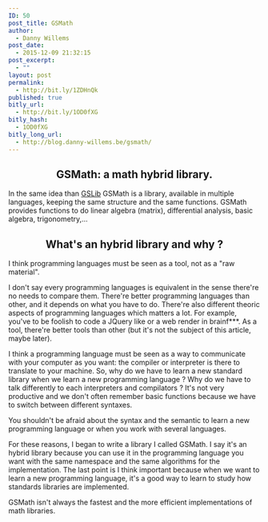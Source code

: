 ```yaml
---
ID: 50
post_title: GSMath
author:
  - Danny Willems
post_date:
  - 2015-12-09 21:32:15
post_excerpt:
  - ""
layout: post
permalink:
  - http://bit.ly/1ZDHnQk
published: true
bitly_url:
  - http://bit.ly/1OD0fXG
bitly_hash:
  - 1OD0fXG
bitly_long_url:
  - http://blog.danny-willems.be/gsmath/
---
```


<h2 style="text-align:center">GSMath: a math hybrid library.</h2>

In the same idea than <a href="http://blog.danny-willems.be/en/gslib">GSLib</a> GSMath is a library, available in multiple languages, keeping the same structure and the same functions. GSMath provides functions to do linear algebra (matrix), differential analysis, basic algebra, trigonometry,...

<h2 style="text-align:center">What's an hybrid library and why ?</h2>

I think programming languages must be seen as a tool, not as a "raw material".

I don't say every programming languages is equivalent in the sense there're no needs to compare them. There're better programming languages than other, and it depends on what you have to do. There're also different theoric aspects of programming languages which matters a lot. For example, you've to be foolish to code a JQuery like or a web render in brainf***. As a tool, there're better tools than other (but it's not the subject of this article, maybe later).

I think a programming language must be seen as a way to communicate with your computer as you want: the compiler or interpreter is there to translate to your machine. So, why do we have to learn a new standard library when we learn a new programming language ? Why do we have to talk differently to each interpreters and compilators ?
It's not very productive and we don't often remember basic functions because we have to switch between different syntaxes.

<div class="dw-quote">
You shouldn't be afraid about the syntax and the semantic to learn a new programming language or when you work with several languages.
</div>

For these reasons, I began to write a library I called GSMath. I say it's an hybrid library because you can use it in the programming language you want with the same namespace and the same algorithms for the implementation. The last point is I think important because when we want to learn a new programming language, it's a good way to learn to study how standards libraries are implemented.

<div class="dw-quote">
GSMath isn't always the fastest and the more efficient implementations of math libraries.
</div>
